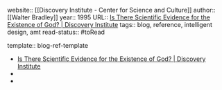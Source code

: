 website:: [[Discovery Institute - Center for Science and Culture]]
author::  [[Walter Bradley]]
year:: 1995
URL:: [Is There Scientific Evidence for the Existence of God? | Discovery Institute](https://www.discovery.org/a/18843/)
tags:: blog, reference, intelligent design, amt
read-status:: #toRead

template:: blog-ref-template
- [Is There Scientific Evidence for the Existence of God? | Discovery Institute](https://www.discovery.org/a/18843/)
-
-
